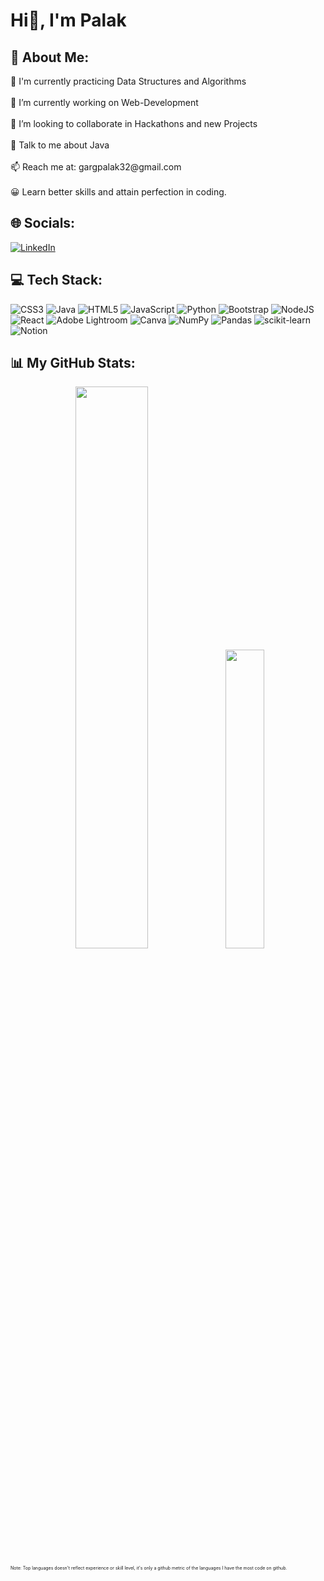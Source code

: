 <h1 id="hi-i-m-palak">Hi👋, I&#39;m Palak</h1>

<h2 id="-about-me-">💫 About Me:</h2>

<p>🌱 I&#39;m currently practicing Data Structures and Algorithms <br><br>
  🔭 I’m currently working on Web-Development <br><br>
  👯 I’m looking to collaborate in Hackathons and new Projects <br><br>
  💬 Talk to me about Java <br><br>
  📫 Reach me at: gargpalak32@gmail.com <br><br>
  😀 Learn better skills and attain perfection in coding.
</p>

<h2 id="-socials-">🌐 Socials:</h2>

<p>
  <a href="https://linkedin.com/in/https://www.linkedin.com/in/palak-garg-007/"><img src="https://img.shields.io/badge/LinkedIn-%230077B5.svg?logo=linkedin&amp;logoColor=white" alt="LinkedIn"></a>
</p>

<h2 id="-tech-stack-">💻 Tech Stack:</h2>

<p>
  <img src="https://img.shields.io/badge/css3-%231572B6.svg?style=for-the-badge&amp;logo=css3&amp;logoColor=white" alt="CSS3"> 
  <img src="https://img.shields.io/badge/java-%23ED8B00.svg?style=for-the-badge&amp;logo=java&amp;logoColor=white" alt="Java"> 
  <img src="https://img.shields.io/badge/html5-%23E34F26.svg?style=for-the-badge&amp;logo=html5&amp;logoColor=white" alt="HTML5"> 
  <img src="https://img.shields.io/badge/javascript-%23323330.svg?style=for-the-badge&amp;logo=javascript&amp;logoColor=%23F7DF1E" alt="JavaScript"> 
  <img src="https://img.shields.io/badge/python-3670A0?style=for-the-badge&amp;logo=python&amp;logoColor=ffdd54" alt="Python"> 
  <img src="https://img.shields.io/badge/bootstrap-%23563D7C.svg?style=for-the-badge&amp;logo=bootstrap&amp;logoColor=white" alt="Bootstrap"> 
  <img src="https://img.shields.io/badge/node.js-6DA55F?style=for-the-badge&amp;logo=node.js&amp;logoColor=white" alt="NodeJS"> 
  <img src="https://img.shields.io/badge/react-%2320232a.svg?style=for-the-badge&amp;logo=react&amp;logoColor=%2361DAFB" alt="React"> 
  <img src="https://img.shields.io/badge/Adobe%20Lightroom-31A8FF.svg?style=for-the-badge&amp;logo=Adobe%20Lightroom&amp;logoColor=white" alt="Adobe Lightroom">       <img src="https://img.shields.io/badge/Canva-%2300C4CC.svg?style=for-the-badge&amp;logo=Canva&amp;logoColor=white" alt="Canva"> 
  <img src="https://img.shields.io/badge/numpy-%23013243.svg?style=for-the-badge&amp;logo=numpy&amp;logoColor=white" alt="NumPy"> 
  <img src="https://img.shields.io/badge/pandas-%23150458.svg?style=for-the-badge&amp;logo=pandas&amp;logoColor=white" alt="Pandas"> 
  <img src="https://img.shields.io/badge/scikit--learn-%23F7931E.svg?style=for-the-badge&amp;logo=scikit-learn&amp;logoColor=white" alt="scikit-learn"> 
  <img src="https://img.shields.io/badge/Notion-%23000000.svg?style=for-the-badge&amp;logo=notion&amp;logoColor=white" alt="Notion">
</p>

<h2 id="-github-stats-">📊 My GitHub Stats:</h2>

<p align="center">
<!--   <img width="48%" src="https://github-readme-stats.vercel.app/api?username=palakgarg007&amp;theme=dark&amp;hide_border=false&amp;include_all_commits=false&amp;count_private=false" alt=""> -->
  <img width="48%" src="https://github-readme-streak-stats.herokuapp.com/?user=palakgarg007&amp;theme=dark&amp;hide_border=false" alt="">
  <img width="35%" src="https://github-readme-stats.vercel.app/api/top-langs/?username=palakgarg007&amp;theme=dark&amp;hide_border=false&amp;include_all_commits=false&amp;count_private=false&amp;layout=compact" alt="">
</p>

<p style="font-size: 7px">
Note: Top languages doesn't reflect experience or skill level, it's only a github metric of the languages I have the most code on github.
</p>

<!-- <hr> -->
<!-- <p><a href="https://visitcount.itsvg.in"><img src="https://visitcount.itsvg.in/api?id=palakgarg007&amp;icon=0&amp;color=0" alt=""></a></p> -->
<!-- Proudly created with GPRM ( https://gprm.itsvg.in ) -->
